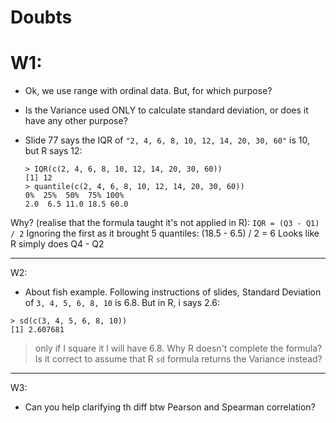 # Doubts

# W1:
- Ok, we use range with ordinal data. But, for which purpose?

- Is the Variance used ONLY to calculate standard deviation, or does it have any other purpose? 

- Slide 77 says the IQR of `"2, 4, 6, 8, 10, 12, 14, 20, 30, 60"` is 10, but R says 12:
    ```
    > IQR(c(2, 4, 6, 8, 10, 12, 14, 20, 30, 60))
    [1] 12
    > quantile(c(2, 4, 6, 8, 10, 12, 14, 20, 30, 60))
    0%  25%  50%  75% 100% 
    2.0  6.5 11.0 18.5 60.0
    ```
Why? (realise that the formula taught it's not applied in R): `IQR = (Q3 - Q1) / 2`
Ignoring the first as it brought 5 quantiles:
(18.5 - 6.5) / 2 = 6
Looks like R simply does Q4 - Q2

---

W2:
 - About fish example. Following instructions of slides, Standard Deviation of `3, 4, 5, 6, 8, 10` is 6.8. But in R, i says 2.6:
 ```
 > sd(c(3, 4, 5, 6, 8, 10))
 [1] 2.607681
 ```
 > only if I square it I will have 6.8. Why R doesn't complete the formula? Is it correct to assume that R `sd` formula returns the Variance instead?

---

W3: 
 - Can you help clarifying th diff btw Pearson and Spearman correlation?